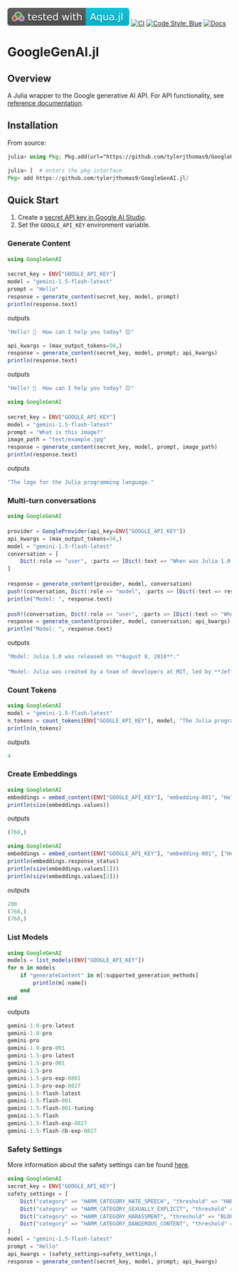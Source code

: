 [![Aqua QA](https://raw.githubusercontent.com/JuliaTesting/Aqua.jl/master/badge.svg)](https://github.com/JuliaTesting/Aqua.jl)
 [![CI](https://github.com/tylerjthomas9/GoogleGenAI.jl/actions/workflows/CI.yml/badge.svg)](https://github.com/tylerjthomas9/GoogleGenAI.jl/actions/workflows/CI.yml)
 [![Code Style: Blue](https://img.shields.io/badge/code%20style-blue-4495d1.svg)](https://github.com/invenia/BlueStyle)
 [![Docs](https://img.shields.io/badge/docs-dev-blue.svg)](https://tylerjthomas9.github.io/GoogleGenAI.jl)


# GoogleGenAI.jl

## Overview

A Julia wrapper to the Google generative AI API. For API functionality, see [reference documentation](https://ai.google.dev/tutorials/rest_quickstart).

## Installation

From source:
```julia
julia> using Pkg; Pkg.add(url="https://github.com/tylerjthomas9/GoogleGenAI.jl/")
```

```julia
julia> ]  # enters the pkg interface
Pkg> add https://github.com/tylerjthomas9/GoogleGenAI.jl/
```

## Quick Start

1. Create a [secret API key in Google AI Studio](https://aistudio.google.com).
2. Set the `GOOGLE_API_KEY` environment variable.

### Generate Content

```julia
using GoogleGenAI

secret_key = ENV["GOOGLE_API_KEY"]
model = "gemini-1.5-flash-latest"
prompt = "Hello"
response = generate_content(secret_key, model, prompt)
println(response.text)
```
outputs
```julia
"Hello! 👋  How can I help you today? 😊"
```

```julia
api_kwargs = (max_output_tokens=50,)
response = generate_content(secret_key, model, prompt; api_kwargs)
println(response.text)
```
outputs
```julia
"Hello! 👋  How can I help you today? 😊"
```

```julia
using GoogleGenAI

secret_key = ENV["GOOGLE_API_KEY"]
model = "gemini-1.5-flash-latest"
prompt = "What is this image?"
image_path = "test/example.jpg"
response = generate_content(secret_key, model, prompt, image_path)
println(response.text)
```
outputs
```julia
"The logo for the Julia programming language."
```

### Multi-turn conversations

```julia
using GoogleGenAI

provider = GoogleProvider(api_key=ENV["GOOGLE_API_KEY"])
api_kwargs = (max_output_tokens=50,)
model = "gemini-1.5-flash-latest"
conversation = [
    Dict(:role => "user", :parts => [Dict(:text => "When was Julia 1.0 released?")])
]

response = generate_content(provider, model, conversation)
push!(conversation, Dict(:role => "model", :parts => [Dict(:text => response.text)]))
println("Model: ", response.text) 

push!(conversation, Dict(:role => "user", :parts => [Dict(:text => "Who created the language?")]))
response = generate_content(provider, model, conversation; api_kwargs)
println("Model: ", response.text)
```
outputs
```julia
"Model: Julia 1.0 was released on **August 8, 2018**."

"Model: Julia was created by a team of developers at MIT, led by **Jeff Bezanson, Stefan Karpinski, Viral B. Shah, and Alan Edelman**."
```

### Count Tokens
```julia
using GoogleGenAI
model = "gemini-1.5-flash-latest"
n_tokens = count_tokens(ENV["GOOGLE_API_KEY"], model, "The Julia programming language")
println(n_tokens)
```
outputs
```julia
4
```

### Create Embeddings

```julia
using GoogleGenAI
embeddings = embed_content(ENV["GOOGLE_API_KEY"], "embedding-001", "Hello")
println(size(embeddings.values))
```
outputs
```julia
(768,)
```

```julia
using GoogleGenAI
embeddings = embed_content(ENV["GOOGLE_API_KEY"], "embedding-001", ["Hello", "world"])
println(embeddings.response_status)
println(size(embeddings.values[1]))
println(size(embeddings.values[2]))
```
outputs
```julia
200
(768,)
(768,)
```

### List Models

```julia
using GoogleGenAI
models = list_models(ENV["GOOGLE_API_KEY"])
for m in models
    if "generateContent" in m[:supported_generation_methods]
        println(m[:name])
    end
end
```
outputs
```julia
gemini-1.0-pro-latest
gemini-1.0-pro
gemini-pro
gemini-1.0-pro-001
gemini-1.5-pro-latest
gemini-1.5-pro-001
gemini-1.5-pro
gemini-1.5-pro-exp-0801
gemini-1.5-pro-exp-0827
gemini-1.5-flash-latest
gemini-1.5-flash-001
gemini-1.5-flash-001-tuning
gemini-1.5-flash
gemini-1.5-flash-exp-0827
gemini-1.5-flash-8b-exp-0827
```

### Safety Settings

More information about the safety settings can be found [here](https://ai.google.dev/docs/safety_setting_gemini).

```julia
using GoogleGenAI
secret_key = ENV["GOOGLE_API_KEY"]
safety_settings = [
    Dict("category" => "HARM_CATEGORY_HATE_SPEECH", "threshold" => "HARM_BLOCK_THRESHOLD_UNSPECIFIED"),
    Dict("category" => "HARM_CATEGORY_SEXUALLY_EXPLICIT", "threshold" => "BLOCK_ONLY_HIGH"),
    Dict("category" => "HARM_CATEGORY_HARASSMENT", "threshold" => "BLOCK_MEDIUM_AND_ABOVE"),
    Dict("category" => "HARM_CATEGORY_DANGEROUS_CONTENT", "threshold" => "BLOCK_LOW_AND_ABOVE")
]
model = "gemini-1.5-flash-latest"
prompt = "Hello"
api_kwargs = (safety_settings=safety_settings,)
response = generate_content(secret_key, model, prompt; api_kwargs)
```
